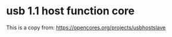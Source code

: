 usb 1.1 host function core
==========================

This is a copy from:
https://opencores.org/projects/usbhostslave

